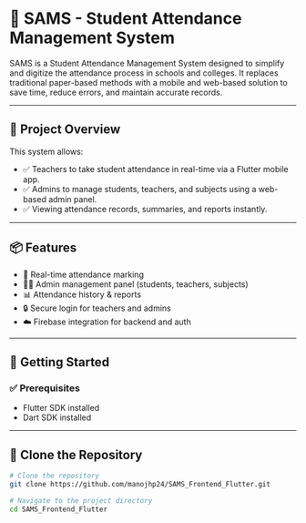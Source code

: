 # 📘 SAMS - Student Attendance Management System

SAMS is a Student Attendance Management System designed to simplify and digitize the attendance process in schools and colleges. It replaces traditional paper-based methods with a mobile and web-based solution to save time, reduce errors, and maintain accurate records.

---

## 🧾 Project Overview

This system allows:
- ✅ Teachers to take student attendance in real-time via a Flutter mobile app.
- ✅ Admins to manage students, teachers, and subjects using a web-based admin panel.
- ✅ Viewing attendance records, summaries, and reports instantly.

---

## 📦 Features

- 📲 Real-time attendance marking
- 👨‍💼 Admin management panel (students, teachers, subjects)
- 📊 Attendance history & reports
- 🔒 Secure login for teachers and admins
- ☁️ Firebase integration for backend and auth

---

## 🚀 Getting Started

### ✅ Prerequisites

- Flutter SDK installed
- Dart SDK installed

---

## 🔁 Clone the Repository

```bash
# Clone the repository
git clone https://github.com/manojhp24/SAMS_Frontend_Flutter.git

# Navigate to the project directory
cd SAMS_Frontend_Flutter

